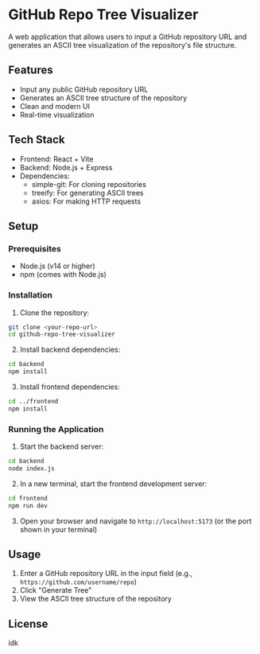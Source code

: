 # GitHub Repo Tree Visualizer

A web application that allows users to input a GitHub repository URL and generates an ASCII tree visualization of the repository's file structure.

## Features

- Input any public GitHub repository URL
- Generates an ASCII tree structure of the repository
- Clean and modern UI
- Real-time visualization

## Tech Stack

- Frontend: React + Vite
- Backend: Node.js + Express
- Dependencies:
  - simple-git: For cloning repositories
  - treeify: For generating ASCII trees
  - axios: For making HTTP requests

## Setup

### Prerequisites

- Node.js (v14 or higher)
- npm (comes with Node.js)

### Installation

1. Clone the repository:
```bash
git clone <your-repo-url>
cd github-repo-tree-visualizer
```

2. Install backend dependencies:
```bash
cd backend
npm install
```

3. Install frontend dependencies:
```bash
cd ../frontend
npm install
```

### Running the Application

1. Start the backend server:
```bash
cd backend
node index.js
```

2. In a new terminal, start the frontend development server:
```bash
cd frontend
npm run dev
```

3. Open your browser and navigate to `http://localhost:5173` (or the port shown in your terminal)

## Usage

1. Enter a GitHub repository URL in the input field (e.g., `https://github.com/username/repo`)
2. Click "Generate Tree"
3. View the ASCII tree structure of the repository

## License

idk
